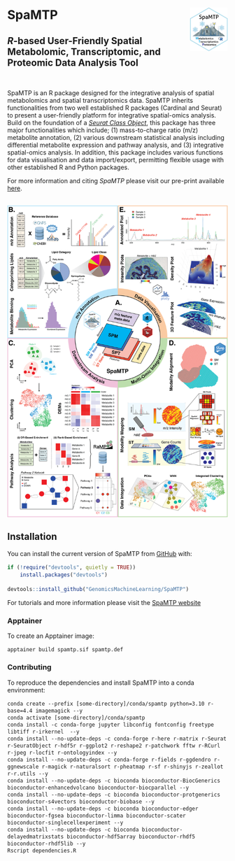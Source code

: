 
<!-- README.md is generated from README.Rmd. Please edit that file -->

# SpaMTP <img src="man/figures/logo.png" align="right" height="100" alt="" />

<!-- badges: start -->


## *R*-based User-Friendly Spatial Metabolomic, Transcriptomic, and Proteomic Data Analysis Tool

<br>

<!-- badges: end -->

SpaMTP is an R package designed for the integrative analysis of spatial metabolomics and spatial transcriptomics data. SpaMTP inherits functionalities from two well established R packages (Cardinal and Seurat) to present a user-friendly platform for integrative spatial-omics analysis. Build on the foundation of a [*Seurat Class Object*](https://satijalab.org/seurat/), this package has three major functionalities which include; (1) mass-to-charge ratio (m/z) metabolite annotation, (2) various downstream statistical analysis including differential metabolite expression and pathway analysis, and (3) integrative spatial-omics analysis. In addition, this package includes various functions for data visualisation and data import/export, permitting flexible usage with other established R and Python  packages.   

For more information and citing *SpaMTP* please visit our pre-print available [here](https://www.biorxiv.org/content/10.1101/2024.10.31.621429v1).

<br>

<img src="man/figures/SpaMTP_Fig.png" alt="" style="background-color: white;" />

<br>

## Installation

You can install the current version of SpaMTP from
[GitHub](https://github.com/) with:

``` r
if (!require("devtools", quietly = TRUE))
    install.packages("devtools")

devtools::install_github("GenomicsMachineLearning/SpaMTP")
```

For tutorials and more information please visit the [SpaMTP website](https://genomicsmachinelearning.github.io/SpaMTP/)

### Apptainer

To create an Apptainer image:
```
apptainer build spamtp.sif spamtp.def
```

### Contributing

To reproduce the dependencies and install SpaMTP into a conda environment:
```
conda create --prefix [some-directory]/conda/spamtp python=3.10 r-base=4.4 imagemagick --y
conda activate [some-directory]/conda/spamtp
conda install -c conda-forge jupyter libconfig fontconfig freetype libtiff r-irkernel  --y
conda install --no-update-deps -c conda-forge r-here r-matrix r-Seurat r-SeuratObject r-hdf5r r-ggplot2 r-reshape2 r-patchwork fftw r-RCurl r-jpeg r-locfit r-ontologyindex --y
conda install --no-update-deps -c conda-forge r-fields r-ggdendro r-ggnewscale r-magick r-naturalsort r-pheatmap r-sf r-shinyjs r-zeallot r-r.utils --y
conda install --no-update-deps -c bioconda bioconductor-BiocGenerics bioconductor-enhancedvolcano bioconductor-biocparallel --y
conda install --no-update-deps -c bioconda bioconductor-protgenerics bioconductor-s4vectors bioconductor-biobase --y
conda install --no-update-deps -c bioconda bioconductor-edger bioconductor-fgsea bioconductor-limma bioconductor-scater bioconductor-singlecellexperiment --y
conda install --no-update-deps -c bioconda bioconductor-delayedmatrixstats bioconductor-hdf5array bioconductor-rhdf5 bioconductor-rhdf5lib --y
Rscript dependencies.R
```

